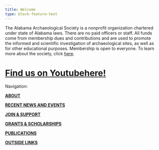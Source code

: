 ```yaml
---
title: Welcome
type: block-feature-text
---
```

The Alabama Archaeological Society is a nonprofit organization chartered under state of Alabama laws. There are no paid officers or staff. All funds come from membership dues and contributions and are used to promote the informed and scientific investigation of archaeological sites, as well as for other educational purposes. Membership is open to everyone. To learn more about the society, click [here](https://www.alabamaarchaeology.org/about/).

# [Find us on Youtube](__notset__)[here](https://www.youtube.com/channel/UCmEFlVfiZC_8tOswBDMvqKQ "AAS Youtube Channel")[!](__notset__)

Navigation:

[**ABOUT**](/about/)

[**RECENT NEWS AND EVENTS**](/news/)

[**JOIN & SUPPORT**](/support/)

[**GRANTS & SCHOLARSHIPS**](/grants/)

[**PUBLICATIONS**](/publications/)

[**OUTSIDE LINKS**](/links/)